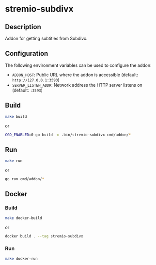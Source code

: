 # stremio-subdivx

## Description

Addon for getting subtitles from Subdivx.

## Configuration

The following environment variables can be used to configure the addon:

*   `ADDON_HOST`: Public URL where the addon is accessible (default: `http://127.0.0.1:3593`)
*   `SERVER_LISTEN_ADDR`: Network address the HTTP server listens on (default: `:3593`)

## Build

```bash
make build
```

or

```bash
CGO_ENABLED=0 go build -o .bin/stremio-subdivx cmd/addon/*
```

## Run

```bash
make run
```

or

```bash
go run cmd/addon/*
```

## Docker

### Build

```bash
make docker-build
```

or

```bash
docker build . --tag stremio-subdivx
```

### Run

```bash
make docker-run
```